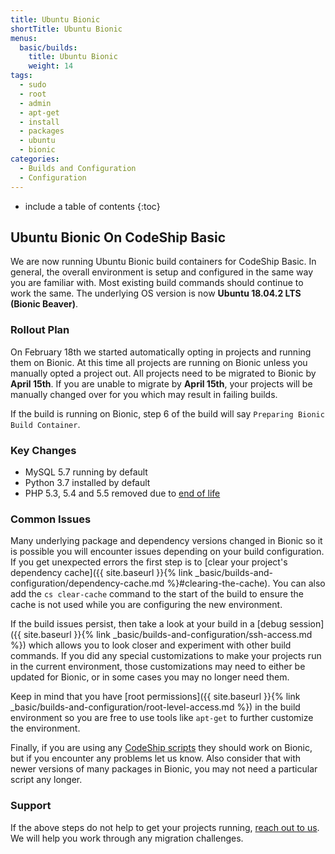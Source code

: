 ```yaml
---
title: Ubuntu Bionic
shortTitle: Ubuntu Bionic
menus:
  basic/builds:
    title: Ubuntu Bionic
    weight: 14
tags:
  - sudo
  - root
  - admin
  - apt-get
  - install
  - packages
  - ubuntu
  - bionic
categories:
  - Builds and Configuration
  - Configuration
---
```


* include a table of contents
{:toc}

## Ubuntu Bionic On CodeShip Basic

We are now running Ubuntu Bionic build containers for CodeShip Basic. In general, the overall environment is setup and configured in the same way you are familiar with. Most existing build commands should continue to work the same. The underlying OS version is now **Ubuntu 18.04.2 LTS (Bionic Beaver)**.

### Rollout Plan

On February 18th we started automatically opting in projects and running them on Bionic. At this time all projects are running on Bionic unless you manually opted a project out. All projects need to be migrated to Bionic by **April 15th**. If you are unable to migrate by **April 15th**, your projects will be manually changed over for you which may result in failing builds.

If the build is running on Bionic, step 6 of the build will say `Preparing Bionic Build Container`.

### Key Changes

* MySQL 5.7 running by default
* Python 3.7 installed by default
* PHP 5.3, 5.4 and 5.5 removed due to [end of life](http://php.net/supported-versions.php)

### Common Issues

Many underlying package and dependency versions changed in Bionic so it is possible you will encounter issues depending on your build configuration. If you get unexpected errors the first step is to [clear your project's dependency cache]({{ site.baseurl }}{% link _basic/builds-and-configuration/dependency-cache.md %}#clearing-the-cache). You can also add the `cs clear-cache` command to the start of the build to ensure the cache is not used while you are configuring the new environment.

If the build issues persist, then take a look at your build in a [debug session]({{ site.baseurl }}{% link _basic/builds-and-configuration/ssh-access.md %}) which allows you to look closer and experiment with other build commands. If you did any special customizations to make your projects run in the current environment, those customizations may need to either be updated for Bionic, or in some cases you may no longer need them.

Keep in mind that you have [root permissions]({{ site.baseurl }}{% link _basic/builds-and-configuration/root-level-access.md %}) in the build environment so you are free to use tools like `apt-get` to further customize the environment.

Finally, if you are using any [CodeShip scripts](https://github.com/codeship/scripts) they should work on Bionic, but if you encounter any problems let us know. Also consider that with newer versions of many packages in Bionic, you may not need a particular script any longer.

### Support

If the above steps do not help to get your projects running, [reach out to us](https://helpdesk.codeship.com/hc/en-us/requests/new). We will help you work through any migration challenges.
